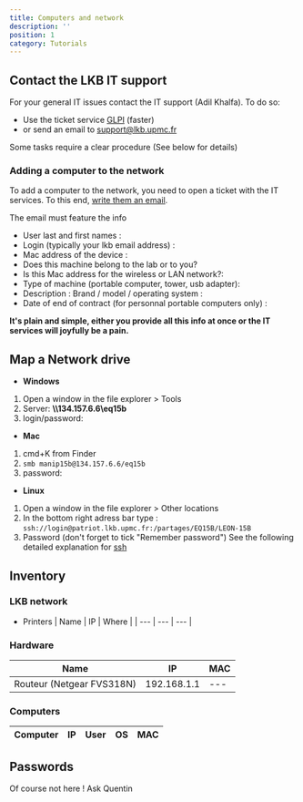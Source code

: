 ```yaml
---
title: Computers and network
description: ''
position: 1
category: Tutorials
---
```


## Contact the LKB IT support

For your general IT issues contact the IT support (Adil Khalfa). To do so:

- Use the ticket service [GLPI](https://weblkb.lkb.upmc.fr/glpi/)   (faster)
- or send an email to support@lkb.upmc.fr

Some tasks require a clear procedure (See below for details)

### Adding a computer to the network

To add a computer to the network, you need to open a ticket with the IT services. To this end, [write them an email](mailto:support@lkb.upmc.fr).

The email must feature the info
- User last and first names :
- Login (typically your lkb email address) :
- Mac address of the device :
- Does this machine belong to the lab or to you?
- Is this Mac address for the wireless or LAN network?:
- Type of machine (portable computer, tower, usb adapter):
- Description : Brand / model / operating system :
- Date of end of contract (for personnal portable computers only) :

**It's plain and simple, either you provide all this info at once or the IT services will joyfully be a pain.**


## Map a Network drive
- **Windows**
1. Open a window in the file explorer > Tools
2. Server: **\\\134.157.6.6\eq15b**
3. login/password: 

- **Mac**
1. cmd+K from Finder
2. `smb manip15b@134.157.6.6/eq15b`
3. password:

- **Linux**
1. Open a window in the file explorer > Other locations
2. In the bottom right adress bar type : `ssh://login@patriot.lkb.upmc.fr:/partages/EQ15B/LEON-15B`
3. Password (don't forget to tick "Remember password")
See the following detailed explanation for [ssh](/StartingPackage/Tools#ssh)


## Inventory
### LKB network

- Printers
| Name | IP | Where |
| --- | --- | --- |

### Hardware

| Name | IP | MAC |
| --- | --- | --- |
| Routeur (Netgear FVS318N) | 192.168.1.1 | --- |

### Computers 
| Computer | IP | User | OS | MAC |
| --- | --- | --- | --- | --- |






## Passwords
Of  course not here ! Ask Quentin